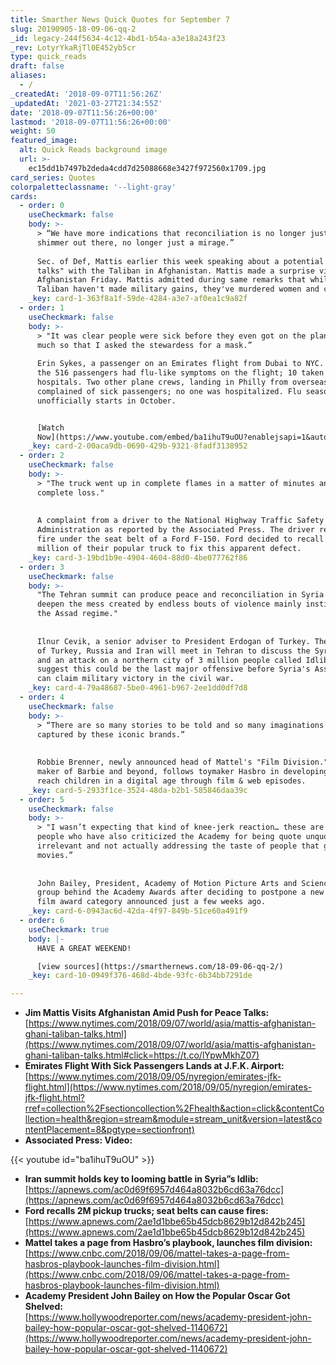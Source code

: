 ```yaml
---
title: Smarther News Quick Quotes for September 7
slug: 20190905-18-09-06-qq-2
_id: legacy-244f5634-4c12-4bd1-b54a-a3e18a243f23
_rev: LotyrYkaRjTl0E452yb5cr
type: quick_reads
draft: false
aliases:
  - /
_createdAt: '2018-09-07T11:56:26Z'
_updatedAt: '2021-03-27T21:34:55Z'
date: '2018-09-07T11:56:26+00:00'
lastmod: '2018-09-07T11:56:26+00:00'
weight: 50
featured_image:
  alt: Quick Reads background image
  url: >-
    ec15dd1b7497b2deda4cdd7d25088668e3427f972560x1709.jpg
card_series: Quotes
colorpaletteclassname: '--light-gray'
cards:
  - order: 0
    useCheckmark: false
    body: >-
      > “We have more indications that reconciliation is no longer just a
      shimmer out there, no longer just a mirage.”  
        
      Sec. of Def, Mattis earlier this week speaking about a potential "peace
      talks" with the Taliban in Afghanistan. Mattis made a surprise visit to
      Afghanistan Friday. Mattis admitted during same remarks that while the
      Taliban haven't made military gains, they've murdered women and children.
    _key: card-1-363f8a1f-59de-4284-a3e7-af0ea1c9a82f
  - order: 1
    useCheckmark: false
    body: >-
      > "It was clear people were sick before they even got on the plane, so
      much so that I asked the stewardess for a mask.”  
        
      Erin Sykes, a passenger on an Emirates flight from Dubai to NYC. 106 of
      the 516 passengers had flu-like symptoms on the flight; 10 taken to local
      hospitals. Two other plane crews, landing in Philly from overseas,
      complained of sick passengers; no one was hospitalized. Flu season
      unofficially starts in October.


      [Watch
      Now](https://www.youtube.com/embed/ba1ihuT9uOU?enablejsapi=1&autoplay=1&rel=0)
    _key: card-2-00aca9db-0690-429b-9321-8fadf3138952
  - order: 2
    useCheckmark: false
    body: >-
      > "The truck went up in complete flames in a matter of minutes and is a
      complete loss."  
        
        
      A complaint from a driver to the National Highway Traffic Safety
      Administration as reported by the Associated Press. The driver reported a
      fire under the seat belt of a Ford F-150. Ford decided to recall nearly 2
      million of their popular truck to fix this apparent defect.
    _key: card-3-19bd1b9e-4904-4604-88d0-4be077762f86
  - order: 3
    useCheckmark: false
    body: >-
      "The Tehran summit can produce peace and reconciliation in Syria or it can
      deepen the mess created by endless bouts of violence mainly instigated by
      the Assad regime."  
        
        
      Ilnur Cevik, a senior adviser to President Erdogan of Turkey. The leaders
      of Turkey, Russia and Iran will meet in Tehran to discuss the Syrian war
      and an attack on a northern city of 3 million people called Idlib. Some
      suggest this could be the last major offensive before Syria's Assad regime
      can claim military victory in the civil war.
    _key: card-4-79a48687-5be0-4961-b967-2ee1dd0df7d8
  - order: 4
    useCheckmark: false
    body: >-
      > “There are so many stories to be told and so many imaginations to be
      captured by these iconic brands.”  
        
        
      Robbie Brenner, newly announced head of Mattel's "Film Division." Mattel,
      maker of Barbie and beyond, follows toymaker Hasbro in developing a way to
      reach children in a digital age through film & web episodes.
    _key: card-5-2933f1ce-3524-48da-b2b1-585846daa39c
  - order: 5
    useCheckmark: false
    body: >-
      > "I wasn’t expecting that kind of knee-jerk reaction… these are the same
      people who have also criticized the Academy for being quote unquote
      irrelevant and not actually addressing the taste of people that go to the
      movies.”  
        
        
      John Bailey, President, Academy of Motion Picture Arts and Sciences, the
      group behind the Academy Awards after deciding to postpone a new popular
      film award category announced just a few weeks ago.
    _key: card-6-0943ac6d-42da-4f97-849b-51ce60a491f9
  - order: 6
    useCheckmark: true
    body: |-
      HAVE A GREAT WEEKEND!

      [view sources](https://smarthernews.com/18-09-06-qq-2/)
    _key: card-10-0949f376-468d-4bde-93fc-6b34bb7291de

---
```

* **Jim Mattis Visits Afghanistan Amid Push for Peace Talks:**  
[https://www.nytimes.com/2018/09/07/world/asia/mattis-afghanistan-ghani-taliban-talks.html](https://www.nytimes.com/2018/09/07/world/asia/mattis-afghanistan-ghani-taliban-talks.html#click=https://t.co/lYpwMkhZ07)
* **Emirates Flight With Sick Passengers Lands at J.F.K. Airport:**  
[https://www.nytimes.com/2018/09/05/nyregion/emirates-jfk-flight.html](https://www.nytimes.com/2018/09/05/nyregion/emirates-jfk-flight.html?rref=collection%2Fsectioncollection%2Fhealth&action=click&contentCollection=health&region=stream&module=stream_unit&version=latest&contentPlacement=8&pgtype=sectionfront)
* **Associated Press: Video:**

{{< youtube id="ba1ihuT9uOU" >}}

* **Iran summit holds key to looming battle in Syria”s Idlib:**  
[https://apnews.com/ac0d69f6957d464a8032b6cd63a76dcc](https://apnews.com/ac0d69f6957d464a8032b6cd63a76dcc)
* **Ford recalls 2M pickup trucks; seat belts can cause fires:**  
[https://www.apnews.com/2ae1d1bbe65b45dcb8629b12d842b245](https://www.apnews.com/2ae1d1bbe65b45dcb8629b12d842b245)
* **Mattel takes a page from Hasbro’s playbook, launches film division:**  
[https://www.cnbc.com/2018/09/06/mattel-takes-a-page-from-hasbros-playbook-launches-film-division.html](https://www.cnbc.com/2018/09/06/mattel-takes-a-page-from-hasbros-playbook-launches-film-division.html)
* **Academy President John Bailey on How the Popular Oscar Got Shelved:**  
[https://www.hollywoodreporter.com/news/academy-president-john-bailey-how-popular-oscar-got-shelved-1140672](https://www.hollywoodreporter.com/news/academy-president-john-bailey-how-popular-oscar-got-shelved-1140672)